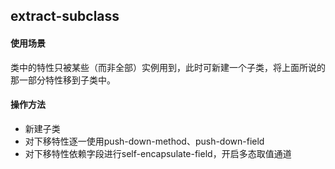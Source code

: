 ## extract-subclass

#### 使用场景

类中的特性只被某些（而非全部）实例用到，此时可新建一个子类，将上面所说的那一部分特性移到子类中。

#### 操作方法

 - 新建子类
 - 对下移特性逐一使用push-down-method、push-down-field
 - 对下移特性依赖字段进行self-encapsulate-field，开启多态取值通道